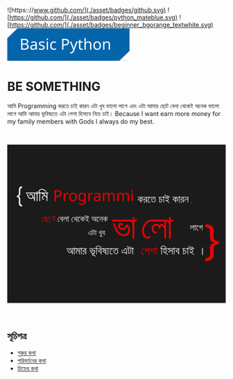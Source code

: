 ![https:://www.github.com/](./asset/badges/github.svg)
![https://github.com/](./asset/badges/python_mateblue.svg)
![https://github.com/](./asset/badges/beginner_bgorange_textwhite.svg)
![basic](./asset/badges/basic_python_bgcyan_textwhite_badge.svg)

BE SOMETHING
===========
আমি Programming করতে চাই কারন এটা খুব ভালো লাগে এবং এটা আমার ছোট বেলা থেকেই অনেক ভালো লাগে আমি আমার ভূবিষ্যতে এটা পেশা হিসাবে নিচে চাই। Because I want earn more money for my family members with Gods I always do my best.

<br />

![Anup Wish](./asset/others/anup-github-wish.svg)

<br />

সূচিপত্র
------------------
- [শুরুর কথা](./day_0/day_0.md)
- [পরিবর্তনের কথা](./day_1/day_1.md)
- [চিহ্নের কথা](./day_2/day_2.md)